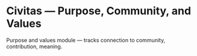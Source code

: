 # Civitas — Purpose, Community, and Values

Purpose and values module — tracks connection to community, contribution, meaning.
